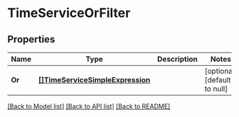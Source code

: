 # TimeServiceOrFilter

## Properties
Name | Type | Description | Notes
------------ | ------------- | ------------- | -------------
**Or** | [**[]TimeServiceSimpleExpression**](TimeServiceSimpleExpression.md) |  | [optional] [default to null]

[[Back to Model list]](../README.md#documentation-for-models) [[Back to API list]](../README.md#documentation-for-api-endpoints) [[Back to README]](../README.md)

